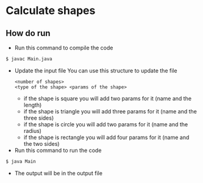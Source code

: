 # Calculate shapes

## How do run
- Run this command to compile the code
```sh
$ javac Main.java
```
- Update the input file
  You can use this structure to update the file
  ```
  <number of shapes>
  <type of the shape> <params of the shape>
  ```
  - if the shape is square you will add two params for it (name and the length)
  - if the shape is triangle you will add three params for it (name and the three sides)
  - if the shape is circle you will add two params for it (name and the radius)
  - if the shape is rectangle you will add four params for it (name and the two sides)
- Run this command to run the code
```sh
$ java Main
```
- The output will be in the output file
